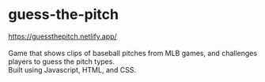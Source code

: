 # guess-the-pitch
https://guessthepitch.netlify.app/</br></br>
Game that shows clips of baseball pitches from MLB games, and challenges players to guess the pitch types.</br>
Built using Javascript, HTML, and CSS.
